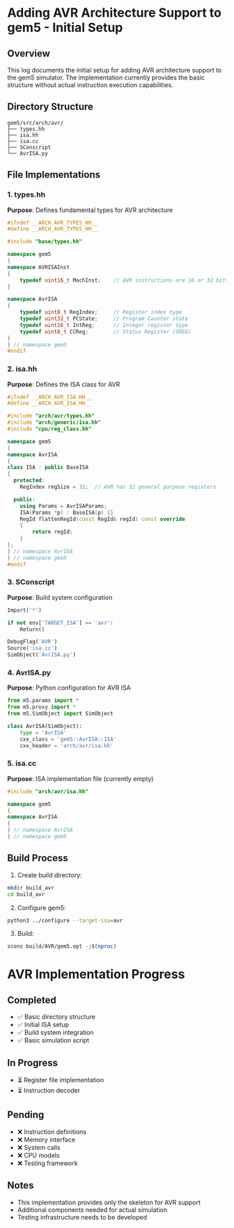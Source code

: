 # Adding AVR Architecture Support to gem5 - Initial Setup

## Overview
This log documents the initial setup for adding AVR architecture support to the gem5 simulator. The implementation currently provides the basic structure without actual instruction execution capabilities.

## Directory Structure
```
gem5/src/arch/avr/
├── types.hh
├── isa.hh
├── isa.cc
├── SConscript
└── AvrISA.py
```

## File Implementations

### 1. types.hh
**Purpose**: Defines fundamental types for AVR architecture
```cpp
#ifndef __ARCH_AVR_TYPES_HH__
#define __ARCH_AVR_TYPES_HH__

#include "base/types.hh"

namespace gem5
{
namespace AVRISAInst
{
    typedef uint16_t MachInst;    // AVR instructions are 16 or 32 bits
}

namespace AvrISA
{
    typedef uint8_t RegIndex;     // Register index type
    typedef uint32_t PCState;     // Program Counter state
    typedef uint16_t IntReg;      // Integer register type
    typedef uint8_t CCReg;        // Status Register (SREG)
}
} // namespace gem5
#endif
```

### 2. isa.hh
**Purpose**: Defines the ISA class for AVR
```cpp
#ifndef __ARCH_AVR_ISA_HH__
#define __ARCH_AVR_ISA_HH__

#include "arch/avr/types.hh"
#include "arch/generic/isa.hh"
#include "cpu/reg_class.hh"

namespace gem5
{
namespace AvrISA
{
class ISA : public BaseISA
{
  protected:
    RegIndex regSize = 32;  // AVR has 32 general purpose registers

  public:
    using Params = AvrISAParams;
    ISA(Params *p) : BaseISA(p) {}
    RegId flattenRegId(const RegId& regId) const override
    {
        return regId;
    }
};
} // namespace AvrISA
} // namespace gem5
#endif
```

### 3. SConscript
**Purpose**: Build system configuration
```python
Import('*')

if not env['TARGET_ISA'] == 'avr':
    Return()

DebugFlag('AVR')
Source('isa.cc')
SimObject('AvrISA.py')
```

### 4. AvrISA.py
**Purpose**: Python configuration for AVR ISA
```python
from m5.params import *
from m5.proxy import *
from m5.SimObject import SimObject

class AvrISA(SimObject):
    type = 'AvrISA'
    cxx_class = 'gem5::AvrISA::ISA'
    cxx_header = 'arch/avr/isa.hh'
```

### 5. isa.cc
**Purpose**: ISA implementation file (currently empty)
```cpp
#include "arch/avr/isa.hh"

namespace gem5
{
namespace AvrISA
{
} // namespace AvrISA
} // namespace gem5
```

## Build Process
1. Create build directory:
```bash
mkdir build_avr
cd build_avr
```

2. Configure gem5:
```bash
python3 ../configure --target-isa=avr
```

3. Build:
```bash
scons build/AVR/gem5.opt -j$(nproc)
```
# AVR Implementation Progress

## Completed
- ✅ Basic directory structure
- ✅ Initial ISA setup
- ✅ Build system integration
- ✅ Basic simulation script

## In Progress
- ⏳ Register file implementation
- ⏳ Instruction decoder

## Pending
- ❌ Instruction definitions
- ❌ Memory interface
- ❌ System calls
- ❌ CPU models
- ❌ Testing framework

## Notes
- This implementation provides only the skeleton for AVR support
- Additional components needed for actual simulation
- Testing infrastructure needs to be developed
